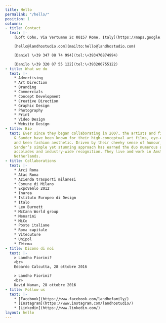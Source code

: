 ```yaml
---
title: Hello
permalink: "/hello/"
position: 1
columns:
- title: Contact
  text: |-
    [Loft Coho, Via Vertumno 2c 00157 Rome, Italy](https://maps.google.com/maps?q=Coho\+Loft\+in\+Rome\+Vertumno\+2\+c,\+00157\+Rome,\+Italy)

    [hello@landhostudio.com](mailto:hello@landhostudio.com)

    [Daniel \+39 347 08 74 994](tel:\+393470874994)

    [Danilo \+39 320 07 55 122](tel:\+393200755122)
- title: What we do
  text: |-
    * Advertising
    * Art Direction
    * Branding
    * Commercials
    * Concept Development
    * Creative Direction
    * Graphic Design
    * Photography
    * Print
    * Video Design
    * Website Design
- title: Bio
  text: Ever since they began collaborating in 2007, the artists and filmmakers Lernert
    & Sander have been known for their high-conceptual art films, eye-catching installations
    and keen fashion aesthetic. Driven by their cheeky sense of humour, Lernert &
    Sander’s simple yet stunning approach has earned the duo numerous awards, international
    accolades and industry-wide recognition. They live and work in Amsterdam, the
    Netherlands.
- title: Collaborations
  text: |-
    * Arci Roma
    * Atac Roma
    * Azienda trasporti milanesi
    * Comune di Milano
    * ExpoVenlo 2012
    * Inarea
    * Istituto Europeo di Design
    * Italo
    * Leo Burnett
    * McCann World group
    * Menarini
    * MiCo
    * Poste italiane
    * Roma capitale
    * Vitecuture
    * Unipol
    * Zètema
- title: Dicono di noi
  text: |-
    > Landho Fiorini?
    <br>
    Edoardo Calcutta, 28 ottobre 2016

    > Landho Fiorini?
    <br>
    David Naman, 28 ottobre 2016
- title: Follow us
  text: |-
    * [Facebook](https://www.facebook.com/landhofamily/)
    * [Instagram](https://www.instagram.com/landhostudio/)
    * [Linkedin](https://www.linkedin.com/)
layout: hello
---
```


